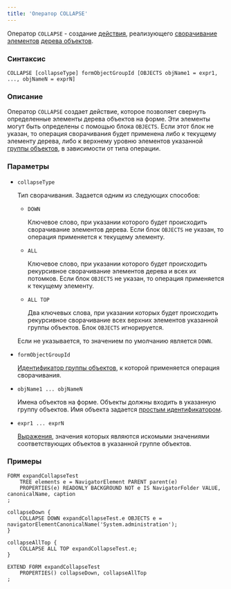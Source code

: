 ```yaml
---
title: 'Оператор COLLAPSE'
---
```


Оператор `COLLAPSE` - создание [действия](Actions.md), реализующего [сворачивание элементов](Object_tree_visibility_EXPAND_COLLAPSE.md) [дерева объектов](Interactive_view.md#tree).

### Синтаксис

```
COLLAPSE [collapseType] formObjectGroupId [OBJECTS objName1 = expr1, ..., objNameN = exprN]
```

### Описание

Оператор `COLLAPSE` создает действие, которое позволяет свернуть определенные элементы дерева объектов на форме. Эти элементы могут быть определены с помощью блока `OBJECTS`. Если этот блок не указан, то операция сворачивания будет применена либо к текущему элементу дерева, либо к верхнему уровню элементов указанной [группы объектов](Form_structure.md#objects), в зависимости от типа операции.

### Параметры

- `collapseType`

    Тип сворачивания. Задается одним из следующих способов:

    - `DOWN`

        Ключевое слово, при указании которого будет происходить сворачивание элементов дерева. Если блок `OBJECTS` не указан, то операция применяется к текущему элементу.

    - `ALL`

        Ключевое слово, при указании которого будет происходить рекурсивное сворачивание элементов дерева и всех их потомков. Если блок `OBJECTS` не указан, то операция применяется к текущему элементу.

    - `ALL TOP`

        Два ключевых слова, при указании которых будет происходить рекурсивное сворачивание всех верхних элементов указанной группы объектов. Блок `OBJECTS` игнорируется.

    Если не указывается, то значением по умолчанию является `DOWN`.

- `formObjectGroupId`

    [Идентификатор группы объектов](IDs.md#groupobjectid), к которой применяется операция сворачивания.

- `objName1 ... objNameN`

    Имена объектов на форме. Объекты должны входить в указанную группу объектов. Имя объекта задается [простым идентификатором](IDs.md#id).

- `expr1 ... exprN`

    [Выражения](Expression.md), значения которых являются искомыми значениями соответствующих объектов в указанной группе объектов.

### Примеры

```lsf
FORM expandCollapseTest
    TREE elements e = NavigatorElement PARENT parent(e)
    PROPERTIES(e) READONLY BACKGROUND NOT e IS NavigatorFolder VALUE, canonicalName, caption
;

collapseDown {
    COLLAPSE DOWN expandCollapseTest.e OBJECTS e = navigatorElementCanonicalName('System.administration');
}

collapseAllTop {
    COLLAPSE ALL TOP expandCollapseTest.e;
}

EXTEND FORM expandCollapseTest
    PROPERTIES() collapseDown, collapseAllTop
;
```
